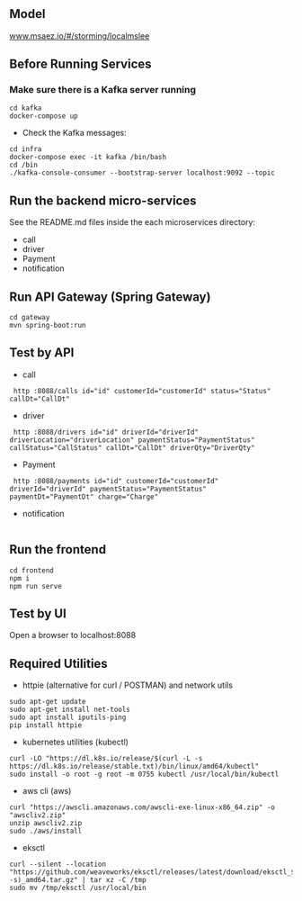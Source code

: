 # 

## Model
www.msaez.io/#/storming/localmslee

## Before Running Services
### Make sure there is a Kafka server running
```
cd kafka
docker-compose up
```
- Check the Kafka messages:
```
cd infra
docker-compose exec -it kafka /bin/bash
cd /bin
./kafka-console-consumer --bootstrap-server localhost:9092 --topic
```

## Run the backend micro-services
See the README.md files inside the each microservices directory:

- call
- driver
- Payment
- notification


## Run API Gateway (Spring Gateway)
```
cd gateway
mvn spring-boot:run
```

## Test by API
- call
```
 http :8088/calls id="id" customerId="customerId" status="Status" callDt="CallDt" 
```
- driver
```
 http :8088/drivers id="id" driverId="driverId" driverLocation="driverLocation" paymentStatus="PaymentStatus" callStatus="CallStatus" callDt="CallDt" driverQty="DriverQty" 
```
- Payment
```
 http :8088/payments id="id" customerId="customerId" driverId="driverId" paymentStatus="PaymentStatus" paymentDt="PaymentDt" charge="Charge" 
```
- notification
```
```


## Run the frontend
```
cd frontend
npm i
npm run serve
```

## Test by UI
Open a browser to localhost:8088

## Required Utilities

- httpie (alternative for curl / POSTMAN) and network utils
```
sudo apt-get update
sudo apt-get install net-tools
sudo apt install iputils-ping
pip install httpie
```

- kubernetes utilities (kubectl)
```
curl -LO "https://dl.k8s.io/release/$(curl -L -s https://dl.k8s.io/release/stable.txt)/bin/linux/amd64/kubectl"
sudo install -o root -g root -m 0755 kubectl /usr/local/bin/kubectl
```

- aws cli (aws)
```
curl "https://awscli.amazonaws.com/awscli-exe-linux-x86_64.zip" -o "awscliv2.zip"
unzip awscliv2.zip
sudo ./aws/install
```

- eksctl 
```
curl --silent --location "https://github.com/weaveworks/eksctl/releases/latest/download/eksctl_$(uname -s)_amd64.tar.gz" | tar xz -C /tmp
sudo mv /tmp/eksctl /usr/local/bin
```

